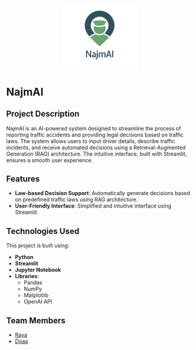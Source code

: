 <p align="center">
  <img src="NajmAI-Logo.png" alt="NajmAI Logo" width="200">
</p>

# NajmAI

## Project Description
NajmAI is an AI-powered system designed to streamline the process of reporting traffic accidents and providing legal decisions based on traffic laws. The system allows users to input driver details, describe traffic incidents, and receive automated decisions using a Retrieval-Augmented Generation (RAG) architecture. The intuitive interface, built with Streamlit, ensures a smooth user experience.

## Features
- **Law-based Decision Support**: Automatically generate decisions based on predefined traffic laws using RAG architecture.
- **User-Friendly Interface**: Simplified and intuitive interface using Streamlit.

## Technologies Used
This project is built using:

- **Python**
- **Streamlit**
- **Jupyter Notebook**
- **Libraries**:
  - Pandas
  - NumPy
  - Matplotlib
  - OpenAI API 


   
## Team Members
-  [Raya](https://github.com/1raya)
-  [Doaa](https://github.com/DoaaZain)



